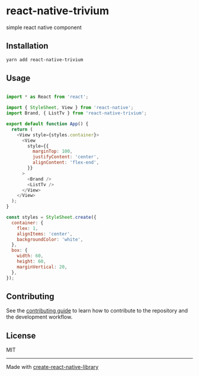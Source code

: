 # react-native-trivium

simple react native component

## Installation

```sh
yarn add react-native-trivium
```

## Usage

```js

import * as React from 'react';

import { StyleSheet, View } from 'react-native';
import Brand, { ListTv } from 'react-native-trivium';

export default function App() {
  return (
    <View style={styles.container}>
      <View
        style={{
          marginTop: 100,
          justifyContent: 'center',
          alignContent: 'flex-end',
        }}
      >
        <Brand />
        <ListTv />
      </View>
    </View>
  );
}

const styles = StyleSheet.create({
  container: {
    flex: 1,
    alignItems: 'center',
    backgroundColor: 'white',
  },
  box: {
    width: 60,
    height: 60,
    marginVertical: 20,
  },
});
```

## Contributing

See the [contributing guide](CONTRIBUTING.md) to learn how to contribute to the repository and the development workflow.

## License

MIT

---

Made with [create-react-native-library](https://github.com/callstack/react-native-builder-bob)
